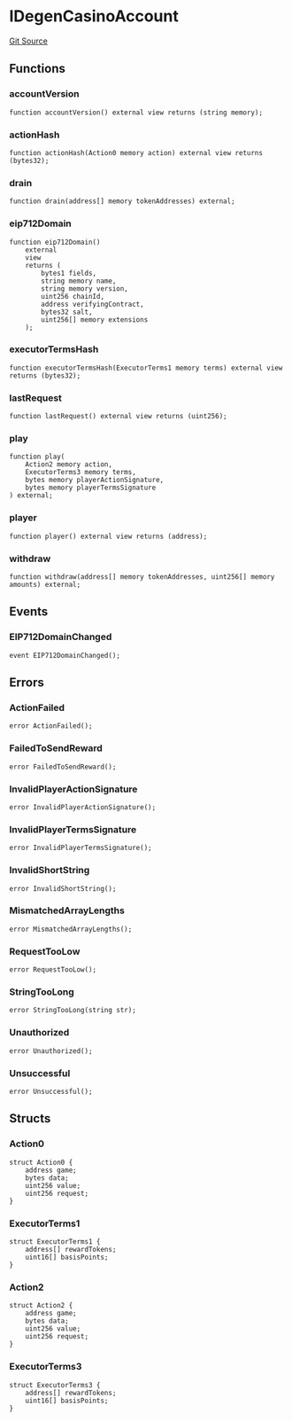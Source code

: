 # IDegenCasinoAccount
[Git Source](https://github.com/PermissionlessGames/degen-casino/blob/71373977d9155d3dd305aa87a7dd4ee332546c37/src/interfaces/IDegenCasinoAccount.sol)


## Functions
### accountVersion


```solidity
function accountVersion() external view returns (string memory);
```

### actionHash


```solidity
function actionHash(Action0 memory action) external view returns (bytes32);
```

### drain


```solidity
function drain(address[] memory tokenAddresses) external;
```

### eip712Domain


```solidity
function eip712Domain()
    external
    view
    returns (
        bytes1 fields,
        string memory name,
        string memory version,
        uint256 chainId,
        address verifyingContract,
        bytes32 salt,
        uint256[] memory extensions
    );
```

### executorTermsHash


```solidity
function executorTermsHash(ExecutorTerms1 memory terms) external view returns (bytes32);
```

### lastRequest


```solidity
function lastRequest() external view returns (uint256);
```

### play


```solidity
function play(
    Action2 memory action,
    ExecutorTerms3 memory terms,
    bytes memory playerActionSignature,
    bytes memory playerTermsSignature
) external;
```

### player


```solidity
function player() external view returns (address);
```

### withdraw


```solidity
function withdraw(address[] memory tokenAddresses, uint256[] memory amounts) external;
```

## Events
### EIP712DomainChanged

```solidity
event EIP712DomainChanged();
```

## Errors
### ActionFailed

```solidity
error ActionFailed();
```

### FailedToSendReward

```solidity
error FailedToSendReward();
```

### InvalidPlayerActionSignature

```solidity
error InvalidPlayerActionSignature();
```

### InvalidPlayerTermsSignature

```solidity
error InvalidPlayerTermsSignature();
```

### InvalidShortString

```solidity
error InvalidShortString();
```

### MismatchedArrayLengths

```solidity
error MismatchedArrayLengths();
```

### RequestTooLow

```solidity
error RequestTooLow();
```

### StringTooLong

```solidity
error StringTooLong(string str);
```

### Unauthorized

```solidity
error Unauthorized();
```

### Unsuccessful

```solidity
error Unsuccessful();
```

## Structs
### Action0

```solidity
struct Action0 {
    address game;
    bytes data;
    uint256 value;
    uint256 request;
}
```

### ExecutorTerms1

```solidity
struct ExecutorTerms1 {
    address[] rewardTokens;
    uint16[] basisPoints;
}
```

### Action2

```solidity
struct Action2 {
    address game;
    bytes data;
    uint256 value;
    uint256 request;
}
```

### ExecutorTerms3

```solidity
struct ExecutorTerms3 {
    address[] rewardTokens;
    uint16[] basisPoints;
}
```

